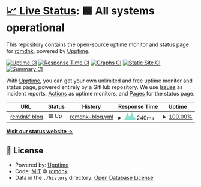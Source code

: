# [📈 Live Status](https://rcmdnk.github.io/upptime): <!--live status--> **🟩 All systems operational**

This repository contains the open-source uptime monitor and status page for [rcmdnk](https://rcmdnk.com), powered by [Upptime](https://github.com/upptime/upptime).

[![Uptime CI](https://github.com/koj-co/upptime/workflows/Uptime%20CI/badge.svg)](https://github.com/koj-co/upptime/actions?query=workflow%3A%22Uptime+CI%22)
[![Response Time CI](https://github.com/koj-co/upptime/workflows/Response%20Time%20CI/badge.svg)](https://github.com/koj-co/upptime/actions?query=workflow%3A%22Response+Time+CI%22)
[![Graphs CI](https://github.com/koj-co/upptime/workflows/Graphs%20CI/badge.svg)](https://github.com/koj-co/upptime/actions?query=workflow%3A%22Graphs+CI%22)
[![Static Site CI](https://github.com/koj-co/upptime/workflows/Static%20Site%20CI/badge.svg)](https://github.com/koj-co/upptime/actions?query=workflow%3A%22Static+Site+CI%22)
[![Summary CI](https://github.com/koj-co/upptime/workflows/Summary%20CI/badge.svg)](https://github.com/koj-co/upptime/actions?query=workflow%3A%22Summary+CI%22)

With [Upptime](https://upptime.js.org), you can get your own unlimited and free uptime monitor and status page, powered entirely by a GitHub repository. We use [Issues](https://github.com/rcmdnk/upptime/issues) as incident reports, [Actions](https://github.com/rcmdnk/upptime/actions) as uptime monitors, and [Pages](https://rcmdnk.github.io/upptime) for the status page.

<!--start: status pages-->
<!-- This summary is generated by Upptime (https://github.com/upptime/upptime) -->
<!-- Do not edit this manually, your changes will be overwritten -->
<!-- prettier-ignore -->
| URL | Status | History | Response Time | Uptime |
| --- | ------ | ------- | ------------- | ------ |
| <img alt="" src="https://icons.duckduckgo.com/ip3/rcmdnk.com.ico" height="13"> [rcmdnk' blog](https://rcmdnk.com) | 🟩 Up | [rcmdnk-blog.yml](https://github.com/rcmdnk/upptime/commits/HEAD/history/rcmdnk-blog.yml) | <details><summary><img alt="Response time graph" src="./graphs/rcmdnk-blog/response-time-week.png" height="20"> 240ms</summary><br><a href="https://rcmdnk.com/history/rcmdnk-blog"><img alt="Response time 240" src="https://img.shields.io/endpoint?url=https%3A%2F%2Fraw.githubusercontent.com%2Frcmdnk%2Fupptime%2FHEAD%2Fapi%2Frcmdnk-blog%2Fresponse-time.json"></a><br><a href="https://rcmdnk.com/history/rcmdnk-blog"><img alt="24-hour response time 118" src="https://img.shields.io/endpoint?url=https%3A%2F%2Fraw.githubusercontent.com%2Frcmdnk%2Fupptime%2FHEAD%2Fapi%2Frcmdnk-blog%2Fresponse-time-day.json"></a><br><a href="https://rcmdnk.com/history/rcmdnk-blog"><img alt="7-day response time 240" src="https://img.shields.io/endpoint?url=https%3A%2F%2Fraw.githubusercontent.com%2Frcmdnk%2Fupptime%2FHEAD%2Fapi%2Frcmdnk-blog%2Fresponse-time-week.json"></a><br><a href="https://rcmdnk.com/history/rcmdnk-blog"><img alt="30-day response time 261" src="https://img.shields.io/endpoint?url=https%3A%2F%2Fraw.githubusercontent.com%2Frcmdnk%2Fupptime%2FHEAD%2Fapi%2Frcmdnk-blog%2Fresponse-time-month.json"></a><br><a href="https://rcmdnk.com/history/rcmdnk-blog"><img alt="1-year response time 239" src="https://img.shields.io/endpoint?url=https%3A%2F%2Fraw.githubusercontent.com%2Frcmdnk%2Fupptime%2FHEAD%2Fapi%2Frcmdnk-blog%2Fresponse-time-year.json"></a></details> | <details><summary><a href="https://rcmdnk.com/history/rcmdnk-blog">100.00%</a></summary><a href="https://rcmdnk.com/history/rcmdnk-blog"><img alt="All-time uptime 99.99%" src="https://img.shields.io/endpoint?url=https%3A%2F%2Fraw.githubusercontent.com%2Frcmdnk%2Fupptime%2FHEAD%2Fapi%2Frcmdnk-blog%2Fuptime.json"></a><br><a href="https://rcmdnk.com/history/rcmdnk-blog"><img alt="24-hour uptime 100.00%" src="https://img.shields.io/endpoint?url=https%3A%2F%2Fraw.githubusercontent.com%2Frcmdnk%2Fupptime%2FHEAD%2Fapi%2Frcmdnk-blog%2Fuptime-day.json"></a><br><a href="https://rcmdnk.com/history/rcmdnk-blog"><img alt="7-day uptime 100.00%" src="https://img.shields.io/endpoint?url=https%3A%2F%2Fraw.githubusercontent.com%2Frcmdnk%2Fupptime%2FHEAD%2Fapi%2Frcmdnk-blog%2Fuptime-week.json"></a><br><a href="https://rcmdnk.com/history/rcmdnk-blog"><img alt="30-day uptime 100.00%" src="https://img.shields.io/endpoint?url=https%3A%2F%2Fraw.githubusercontent.com%2Frcmdnk%2Fupptime%2FHEAD%2Fapi%2Frcmdnk-blog%2Fuptime-month.json"></a><br><a href="https://rcmdnk.com/history/rcmdnk-blog"><img alt="1-year uptime 100.00%" src="https://img.shields.io/endpoint?url=https%3A%2F%2Fraw.githubusercontent.com%2Frcmdnk%2Fupptime%2FHEAD%2Fapi%2Frcmdnk-blog%2Fuptime-year.json"></a></details>

<!--end: status pages-->

[**Visit our status website →**](https://rcmdnk.github.io/upptime)

## 📄 License

- Powered by: [Upptime](https://github.com/upptime/upptime)
- Code: [MIT](./LICENSE) © [rcmdnk](https://rcmdnk.com)
- Data in the `./history` directory: [Open Database License](https://opendatacommons.org/licenses/odbl/1-0/)
